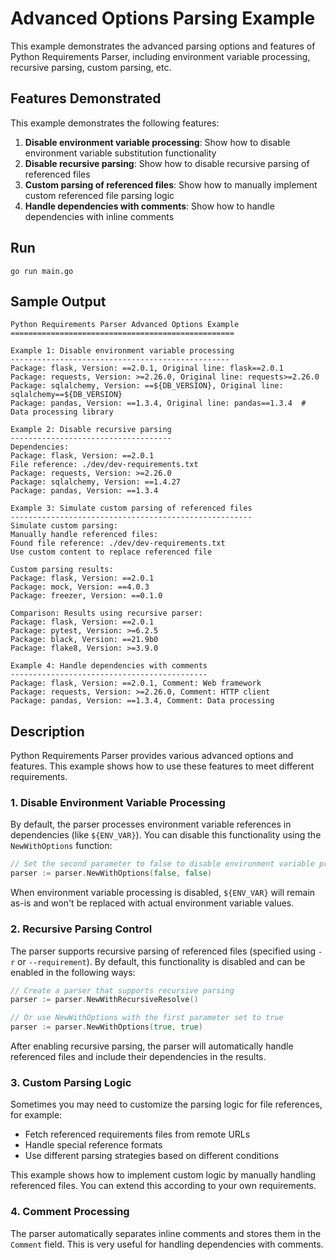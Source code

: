 # Advanced Options Parsing Example

This example demonstrates the advanced parsing options and features of Python Requirements Parser, including environment variable processing, recursive parsing, custom parsing, etc.

## Features Demonstrated

This example demonstrates the following features:

1. **Disable environment variable processing**: Show how to disable environment variable substitution functionality
2. **Disable recursive parsing**: Show how to disable recursive parsing of referenced files
3. **Custom parsing of referenced files**: Show how to manually implement custom referenced file parsing logic
4. **Handle dependencies with comments**: Show how to handle dependencies with inline comments

## Run

```
go run main.go
```

## Sample Output

```
Python Requirements Parser Advanced Options Example
==================================================

Example 1: Disable environment variable processing
-------------------------------------------------
Package: flask, Version: ==2.0.1, Original line: flask==2.0.1
Package: requests, Version: >=2.26.0, Original line: requests>=2.26.0
Package: sqlalchemy, Version: ==${DB_VERSION}, Original line: sqlalchemy==${DB_VERSION}
Package: pandas, Version: ==1.3.4, Original line: pandas==1.3.4  # Data processing library

Example 2: Disable recursive parsing
------------------------------------
Dependencies:
Package: flask, Version: ==2.0.1
File reference: ./dev/dev-requirements.txt
Package: requests, Version: >=2.26.0
Package: sqlalchemy, Version: ==1.4.27
Package: pandas, Version: ==1.3.4

Example 3: Simulate custom parsing of referenced files
------------------------------------------------------
Simulate custom parsing:
Manually handle referenced files:
Found file reference: ./dev/dev-requirements.txt
Use custom content to replace referenced file

Custom parsing results:
Package: flask, Version: ==2.0.1
Package: mock, Version: ==4.0.3
Package: freezer, Version: ==0.1.0

Comparison: Results using recursive parser:
Package: flask, Version: ==2.0.1
Package: pytest, Version: >=6.2.5
Package: black, Version: ==21.9b0
Package: flake8, Version: >=3.9.0

Example 4: Handle dependencies with comments
--------------------------------------------
Package: flask, Version: ==2.0.1, Comment: Web framework
Package: requests, Version: >=2.26.0, Comment: HTTP client
Package: pandas, Version: ==1.3.4, Comment: Data processing
```

## Description

Python Requirements Parser provides various advanced options and features. This example shows how to use these features to meet different requirements.

### 1. Disable Environment Variable Processing

By default, the parser processes environment variable references in dependencies (like `${ENV_VAR}`). You can disable this functionality using the `NewWithOptions` function:

```go
// Set the second parameter to false to disable environment variable processing
parser := parser.NewWithOptions(false, false)
```

When environment variable processing is disabled, `${ENV_VAR}` will remain as-is and won't be replaced with actual environment variable values.

### 2. Recursive Parsing Control

The parser supports recursive parsing of referenced files (specified using `-r` or `--requirement`). By default, this functionality is disabled and can be enabled in the following ways:

```go
// Create a parser that supports recursive parsing
parser := parser.NewWithRecursiveResolve()

// Or use NewWithOptions with the first parameter set to true
parser := parser.NewWithOptions(true, true)
```

After enabling recursive parsing, the parser will automatically handle referenced files and include their dependencies in the results.

### 3. Custom Parsing Logic

Sometimes you may need to customize the parsing logic for file references, for example:
- Fetch referenced requirements files from remote URLs
- Handle special reference formats
- Use different parsing strategies based on different conditions

This example shows how to implement custom logic by manually handling referenced files. You can extend this according to your own requirements.

### 4. Comment Processing

The parser automatically separates inline comments and stores them in the `Comment` field. This is very useful for handling dependencies with comments.